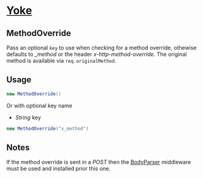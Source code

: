 # [Yoke](/)

## MethodOverride

Pass an optional ```key``` to use when checking for a method override, othewise defaults to *_method* or the header
*x-http-method-override*. The original method is available via ```req.originalMethod```.


## Usage

``` java
new MethodOverride()
```

Or with optional key name

* *String* key

``` java
new MethodOverride("x_method")
```


## Notes

If the method override is sent in a *POST* then the [BodyParser](BodyParser.html) middleware must be used and installed prior this one.